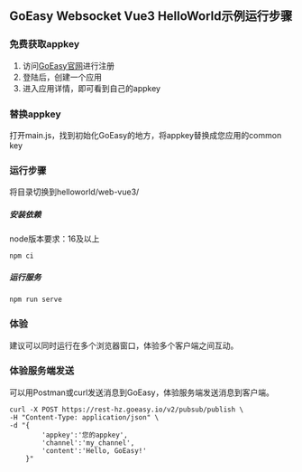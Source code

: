 ## GoEasy Websocket Vue3 HelloWorld示例运行步骤

### 免费获取appkey
1. 访问[GoEasy官网](https://www.goeasy.io)进行注册
2. 登陆后，创建一个应用
3. 进入应用详情，即可看到自己的appkey

### 替换appkey
打开main.js，找到初始化GoEasy的地方，将appkey替换成您应用的common key

### 运行步骤

将目录切换到helloworld/web-vue3/

##### 安装依赖
node版本要求：16及以上
```
npm ci
```

##### 运行服务

```
npm run serve
```


### 体验
建议可以同时运行在多个浏览器窗口，体验多个客户端之间互动。

### 体验服务端发送
可以用Postman或curl发送消息到GoEasy，体验服务端发送消息到客户端。

````shell
curl -X POST https://rest-hz.goeasy.io/v2/pubsub/publish \
-H "Content-Type: application/json" \
-d "{
        'appkey':'您的appkey',
        'channel':'my_channel',
        'content':'Hello, GoEasy!'
    }"
    
````
